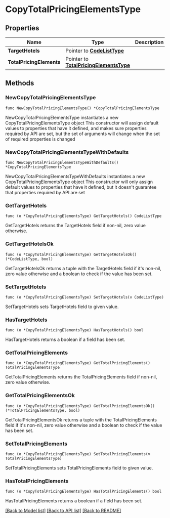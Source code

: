 # CopyTotalPricingElementsType

## Properties

Name | Type | Description | Notes
------------ | ------------- | ------------- | -------------
**TargetHotels** | Pointer to [**CodeListType**](CodeListType.md) |  | [optional] 
**TotalPricingElements** | Pointer to [**TotalPricingElementsType**](TotalPricingElementsType.md) |  | [optional] 

## Methods

### NewCopyTotalPricingElementsType

`func NewCopyTotalPricingElementsType() *CopyTotalPricingElementsType`

NewCopyTotalPricingElementsType instantiates a new CopyTotalPricingElementsType object
This constructor will assign default values to properties that have it defined,
and makes sure properties required by API are set, but the set of arguments
will change when the set of required properties is changed

### NewCopyTotalPricingElementsTypeWithDefaults

`func NewCopyTotalPricingElementsTypeWithDefaults() *CopyTotalPricingElementsType`

NewCopyTotalPricingElementsTypeWithDefaults instantiates a new CopyTotalPricingElementsType object
This constructor will only assign default values to properties that have it defined,
but it doesn't guarantee that properties required by API are set

### GetTargetHotels

`func (o *CopyTotalPricingElementsType) GetTargetHotels() CodeListType`

GetTargetHotels returns the TargetHotels field if non-nil, zero value otherwise.

### GetTargetHotelsOk

`func (o *CopyTotalPricingElementsType) GetTargetHotelsOk() (*CodeListType, bool)`

GetTargetHotelsOk returns a tuple with the TargetHotels field if it's non-nil, zero value otherwise
and a boolean to check if the value has been set.

### SetTargetHotels

`func (o *CopyTotalPricingElementsType) SetTargetHotels(v CodeListType)`

SetTargetHotels sets TargetHotels field to given value.

### HasTargetHotels

`func (o *CopyTotalPricingElementsType) HasTargetHotels() bool`

HasTargetHotels returns a boolean if a field has been set.

### GetTotalPricingElements

`func (o *CopyTotalPricingElementsType) GetTotalPricingElements() TotalPricingElementsType`

GetTotalPricingElements returns the TotalPricingElements field if non-nil, zero value otherwise.

### GetTotalPricingElementsOk

`func (o *CopyTotalPricingElementsType) GetTotalPricingElementsOk() (*TotalPricingElementsType, bool)`

GetTotalPricingElementsOk returns a tuple with the TotalPricingElements field if it's non-nil, zero value otherwise
and a boolean to check if the value has been set.

### SetTotalPricingElements

`func (o *CopyTotalPricingElementsType) SetTotalPricingElements(v TotalPricingElementsType)`

SetTotalPricingElements sets TotalPricingElements field to given value.

### HasTotalPricingElements

`func (o *CopyTotalPricingElementsType) HasTotalPricingElements() bool`

HasTotalPricingElements returns a boolean if a field has been set.


[[Back to Model list]](../README.md#documentation-for-models) [[Back to API list]](../README.md#documentation-for-api-endpoints) [[Back to README]](../README.md)


